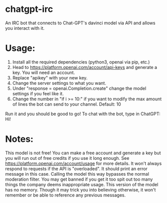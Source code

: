 # chatgpt-irc
An IRC bot that connects to Chat-GPT's davinci model via API and allows you interact with it.

# Usage:
1. Install all the required dependencies (python3, openai via pip, etc.)
2. Head to https://platform.openai.com/account/api-keys and generate a key. You will need an account.
3. Replace "apikey" with your new key.
4. Change the server settings to what you want.
5. Under "response = openai.Completion.create" change the model settings if you feel like it.
6. Change the number in "if i >= 10:" if you want to modify the max amount of lines the bot can send to your channel. Default: 10

Run it and you should be good to go! To chat with the bot, type in ChatGPT: Hi!

# Notes:
This model is not free! You can make a free account and generate a key but you will run out of free credits if you use it long enough. See https://platform.openai.com/account/usage for more details.
It won't always respond to requests if the API is "overloaded". It should print an error message in this case.
Calling the model this way bypasses the normal moderation filter. You may get banned if you get it too spit out too many things the company deems inappropriate usage.
This version of the model has no memory. Though it may trick you into believing otherwise, it won't remember or be able to reference any previous messages.
